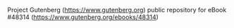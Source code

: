 Project Gutenberg (https://www.gutenberg.org) public repository for eBook #48314 (https://www.gutenberg.org/ebooks/48314)
